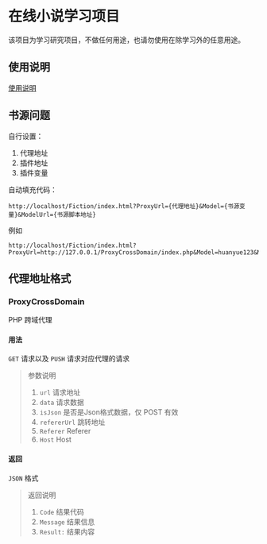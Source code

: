 # 在线小说学习项目

该项目为学习研究项目，不做任何用途，也请勿使用在除学习外的任意用途。

## 使用说明

[使用说明](Use.md)

## 书源问题

自行设置：

1.  代理地址
1.  插件地址
1.  插件变量

自动填充代码：

    http://localhost/Fiction/index.html?ProxyUrl={代理地址}&Model={书源变量}&ModelUrl={书源脚本地址}
    
例如

    http://localhost/Fiction/index.html?ProxyUrl=http://127.0.0.1/ProxyCrossDomain/index.php&Model=huanyue123&ModelUrl=http://127.0.0.1/Fiction/JavaScript/model/huanyue123.js
  
   
## 代理地址格式

### ProxyCrossDomain

PHP 跨域代理

#### 用法

`GET` 请求以及 `PUSH` 请求对应代理的请求

> 参数说明
> 1. `url` 请求地址
> 1. `data` 请求数据
> 1. `isJson` 是否是Json格式数据，仅 POST 有效
> 1. `refererUrl` 跳转地址
> 1. `Referer` Referer
> 1. `Host` Host
> 


#### 返回

`JSON` 格式

> 返回说明
> 1. `Code` 结果代码
> 1. `Message` 结果信息
> 1. `Result:` 结果内容

